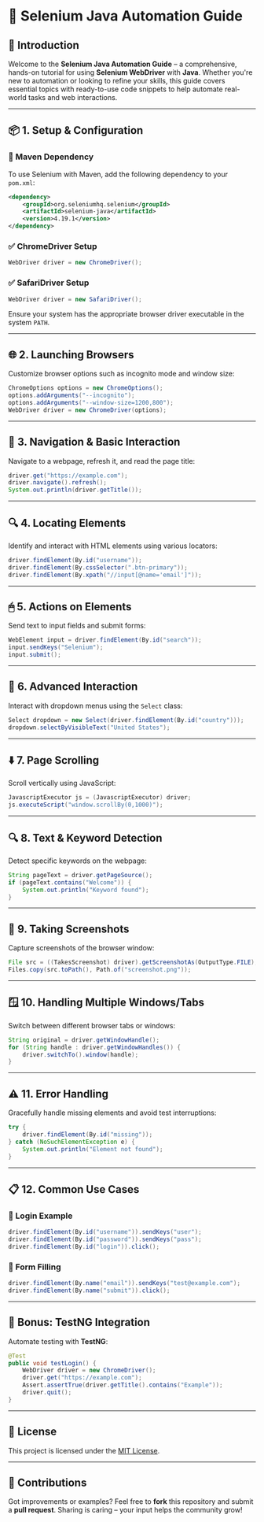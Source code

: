 # 🧪 Selenium Java Automation Guide

## 🚀 Introduction
Welcome to the **Selenium Java Automation Guide** – a comprehensive, hands-on tutorial for using **Selenium WebDriver** with **Java**. Whether you're new to automation or looking to refine your skills, this guide covers essential topics with ready-to-use code snippets to help automate real-world tasks and web interactions.

---

## 📦 1. Setup & Configuration

### 🔧 Maven Dependency

To use Selenium with Maven, add the following dependency to your `pom.xml`:

```xml
<dependency>
    <groupId>org.seleniumhq.selenium</groupId>
    <artifactId>selenium-java</artifactId>
    <version>4.19.1</version>
</dependency>
```

### ✅ ChromeDriver Setup

```java
WebDriver driver = new ChromeDriver();
```

### ✅ SafariDriver Setup

```java
WebDriver driver = new SafariDriver();
```

Ensure your system has the appropriate browser driver executable in the system `PATH`.

---

## 🌐 2. Launching Browsers

Customize browser options such as incognito mode and window size:

```java
ChromeOptions options = new ChromeOptions();
options.addArguments("--incognito");
options.addArguments("--window-size=1200,800");
WebDriver driver = new ChromeDriver(options);
```

---

## 📍 3. Navigation & Basic Interaction

Navigate to a webpage, refresh it, and read the page title:

```java
driver.get("https://example.com");
driver.navigate().refresh();
System.out.println(driver.getTitle());
```

---

## 🔍 4. Locating Elements

Identify and interact with HTML elements using various locators:

```java
driver.findElement(By.id("username"));
driver.findElement(By.cssSelector(".btn-primary"));
driver.findElement(By.xpath("//input[@name='email']"));
```

---

## 🖱 5. Actions on Elements

Send text to input fields and submit forms:

```java
WebElement input = driver.findElement(By.id("search"));
input.sendKeys("Selenium");
input.submit();
```

---

## 🧠 6. Advanced Interaction

Interact with dropdown menus using the `Select` class:

```java
Select dropdown = new Select(driver.findElement(By.id("country")));
dropdown.selectByVisibleText("United States");
```

---

## ⬇️ 7. Page Scrolling

Scroll vertically using JavaScript:

```java
JavascriptExecutor js = (JavascriptExecutor) driver;
js.executeScript("window.scrollBy(0,1000)");
```

---

## 🔍 8. Text & Keyword Detection

Detect specific keywords on the webpage:

```java
String pageText = driver.getPageSource();
if (pageText.contains("Welcome")) {
    System.out.println("Keyword found");
}
```

---

## 📸 9. Taking Screenshots

Capture screenshots of the browser window:

```java
File src = ((TakesScreenshot) driver).getScreenshotAs(OutputType.FILE);
Files.copy(src.toPath(), Path.of("screenshot.png"));
```

---

## 🪟 10. Handling Multiple Windows/Tabs

Switch between different browser tabs or windows:

```java
String original = driver.getWindowHandle();
for (String handle : driver.getWindowHandles()) {
    driver.switchTo().window(handle);
}
```

---

## ⚠️ 11. Error Handling

Gracefully handle missing elements and avoid test interruptions:

```java
try {
    driver.findElement(By.id("missing"));
} catch (NoSuchElementException e) {
    System.out.println("Element not found");
}
```

---

## 📋 12. Common Use Cases

### 🔐 Login Example

```java
driver.findElement(By.id("username")).sendKeys("user");
driver.findElement(By.id("password")).sendKeys("pass");
driver.findElement(By.id("login")).click();
```

### 📝 Form Filling

```java
driver.findElement(By.name("email")).sendKeys("test@example.com");
driver.findElement(By.name("submit")).click();
```

---

## 🧪 Bonus: TestNG Integration

Automate testing with **TestNG**:

```java
@Test
public void testLogin() {
    WebDriver driver = new ChromeDriver();
    driver.get("https://example.com");
    Assert.assertTrue(driver.getTitle().contains("Example"));
    driver.quit();
}
```

---

## 📄 License

This project is licensed under the [MIT License](https://opensource.org/licenses/MIT).

---

## 🤝 Contributions

Got improvements or examples? Feel free to **fork** this repository and submit a **pull request**. Sharing is caring – your input helps the community grow!
